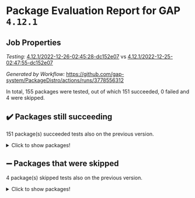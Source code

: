 # Package Evaluation Report for GAP `4.12.1`

## Job Properties

*Testing:* [4.12.1/2022-12-26-02:45:28-dc152e07](https://github.com/gap-system/PackageDistro/blob/data/reports/4.12.1/2022-12-26-02:45:28-dc152e07) vs [4.12.1/2022-12-25-02:47:55-dc152e07](https://github.com/gap-system/PackageDistro/blob/data/reports/4.12.1/2022-12-25-02:47:55-dc152e07)

*Generated by Workflow:* https://github.com/gap-system/PackageDistro/actions/runs/3778556312

In total, 155 packages were tested, out of which 151 succeeded, 0 failed and 4 were skipped.

## :heavy_check_mark: Packages still succeeding

151 package(s) succeeded tests also on the previous version.
<details><summary>Click to show packages!</summary>

- 4ti2interface 2022.09-01 [(success)](https://github.com/gap-system/PackageDistro/actions/runs/3778556312/jobs/6423236537)
- ace 5.6.1 [(success)](https://github.com/gap-system/PackageDistro/actions/runs/3778556312/jobs/6423236640)
- aclib 1.3.2 [(success)](https://github.com/gap-system/PackageDistro/actions/runs/3778556312/jobs/6423236720)
- agt 0.3 [(success)](https://github.com/gap-system/PackageDistro/actions/runs/3778556312/jobs/6423236801)
- alnuth 3.2.1 [(success)](https://github.com/gap-system/PackageDistro/actions/runs/3778556312/jobs/6423236872)
- anupq 3.2.6 [(success)](https://github.com/gap-system/PackageDistro/actions/runs/3778556312/jobs/6423236960)
- atlasrep 2.1.6 [(success)](https://github.com/gap-system/PackageDistro/actions/runs/3778556312/jobs/6423237038)
- autodoc 2022.10.20 [(success)](https://github.com/gap-system/PackageDistro/actions/runs/3778556312/jobs/6423237110)
- automata 1.15 [(success)](https://github.com/gap-system/PackageDistro/actions/runs/3778556312/jobs/6423237191)
- automgrp 1.3.2 [(success)](https://github.com/gap-system/PackageDistro/actions/runs/3778556312/jobs/6423237269)
- autpgrp 1.11 [(success)](https://github.com/gap-system/PackageDistro/actions/runs/3778556312/jobs/6423237338)
- cap 2022.12-15 [(success)](https://github.com/gap-system/PackageDistro/actions/runs/3778556312/jobs/6423237409)
- caratinterface 2.3.4 [(success)](https://github.com/gap-system/PackageDistro/actions/runs/3778556312/jobs/6423237490)
- cddinterface 2022.11.01 [(success)](https://github.com/gap-system/PackageDistro/actions/runs/3778556312/jobs/6423237563)
- circle 1.6.5 [(success)](https://github.com/gap-system/PackageDistro/actions/runs/3778556312/jobs/6423237667)
- classicpres 1.22 [(success)](https://github.com/gap-system/PackageDistro/actions/runs/3778556312/jobs/6423237730)
- cohomolo 1.6.10 [(success)](https://github.com/gap-system/PackageDistro/actions/runs/3778556312/jobs/6423237790)
- congruence 1.2.4 [(success)](https://github.com/gap-system/PackageDistro/actions/runs/3778556312/jobs/6423237864)
- corelg 1.56 [(success)](https://github.com/gap-system/PackageDistro/actions/runs/3778556312/jobs/6423237943)
- crime 1.6 [(success)](https://github.com/gap-system/PackageDistro/actions/runs/3778556312/jobs/6423238017)
- crisp 1.4.6 [(success)](https://github.com/gap-system/PackageDistro/actions/runs/3778556312/jobs/6423238088)
- crypting 0.10.4 [(success)](https://github.com/gap-system/PackageDistro/actions/runs/3778556312/jobs/6423238144)
- cryst 4.1.25 [(success)](https://github.com/gap-system/PackageDistro/actions/runs/3778556312/jobs/6423238226)
- crystcat 1.1.10 [(success)](https://github.com/gap-system/PackageDistro/actions/runs/3778556312/jobs/6423238282)
- ctbllib 1.3.4 [(success)](https://github.com/gap-system/PackageDistro/actions/runs/3778556312/jobs/6423238350)
- cubefree 1.19 [(success)](https://github.com/gap-system/PackageDistro/actions/runs/3778556312/jobs/6423238420)
- curlinterface 2.3.1 [(success)](https://github.com/gap-system/PackageDistro/actions/runs/3778556312/jobs/6423238480)
- cvec 2.7.6 [(success)](https://github.com/gap-system/PackageDistro/actions/runs/3778556312/jobs/6423238537)
- datastructures 0.3.0 [(success)](https://github.com/gap-system/PackageDistro/actions/runs/3778556312/jobs/6423238594)
- deepthought 1.0.6 [(success)](https://github.com/gap-system/PackageDistro/actions/runs/3778556312/jobs/6423238657)
- design 1.7 [(success)](https://github.com/gap-system/PackageDistro/actions/runs/3778556312/jobs/6423238716)
- difsets 2.3.1 [(success)](https://github.com/gap-system/PackageDistro/actions/runs/3778556312/jobs/6423238774)
- digraphs 1.6.1 [(success)](https://github.com/gap-system/PackageDistro/actions/runs/3778556312/jobs/6423238832)
- edim 1.3.6 [(success)](https://github.com/gap-system/PackageDistro/actions/runs/3778556312/jobs/6423238884)
- example 4.3.2 [(success)](https://github.com/gap-system/PackageDistro/actions/runs/3778556312/jobs/6423238928)
- examplesforhomalg 2022.11-01 [(success)](https://github.com/gap-system/PackageDistro/actions/runs/3778556312/jobs/6423238985)
- factint 1.6.3 [(success)](https://github.com/gap-system/PackageDistro/actions/runs/3778556312/jobs/6423239040)
- ferret 1.0.9 [(success)](https://github.com/gap-system/PackageDistro/actions/runs/3778556312/jobs/6423239095)
- fga 1.4.0 [(success)](https://github.com/gap-system/PackageDistro/actions/runs/3778556312/jobs/6423239147)
- fining 1.5.4 [(success)](https://github.com/gap-system/PackageDistro/actions/runs/3778556312/jobs/6423239204)
- float 1.0.3 [(success)](https://github.com/gap-system/PackageDistro/actions/runs/3778556312/jobs/6423239275)
- format 1.4.3 [(success)](https://github.com/gap-system/PackageDistro/actions/runs/3778556312/jobs/6423239346)
- forms 1.2.9 [(success)](https://github.com/gap-system/PackageDistro/actions/runs/3778556312/jobs/6423239431)
- fplsa 1.2.5 [(success)](https://github.com/gap-system/PackageDistro/actions/runs/3778556312/jobs/6423239497)
- fr 2.4.12 [(success)](https://github.com/gap-system/PackageDistro/actions/runs/3778556312/jobs/6423239571)
- francy 1.2.5 [(success)](https://github.com/gap-system/PackageDistro/actions/runs/3778556312/jobs/6423239627)
- fwtree 1.3 [(success)](https://github.com/gap-system/PackageDistro/actions/runs/3778556312/jobs/6423239694)
- gapdoc 1.6.6 [(success)](https://github.com/gap-system/PackageDistro/actions/runs/3778556312/jobs/6423239802)
- gauss 2022.12-01 [(success)](https://github.com/gap-system/PackageDistro/actions/runs/3778556312/jobs/6423239867)
- gaussforhomalg 2022.08-03 [(success)](https://github.com/gap-system/PackageDistro/actions/runs/3778556312/jobs/6423239955)
- gbnp 1.0.5 [(success)](https://github.com/gap-system/PackageDistro/actions/runs/3778556312/jobs/6423240018)
- generalizedmorphismsforcap 2022.12-01 [(success)](https://github.com/gap-system/PackageDistro/actions/runs/3778556312/jobs/6423240077)
- genss 1.6.8 [(success)](https://github.com/gap-system/PackageDistro/actions/runs/3778556312/jobs/6423240136)
- gradedmodules 2022.09-02 [(success)](https://github.com/gap-system/PackageDistro/actions/runs/3778556312/jobs/6423240223)
- gradedringforhomalg 2022.11-01 [(success)](https://github.com/gap-system/PackageDistro/actions/runs/3778556312/jobs/6423240290)
- grape 4.9.0 [(success)](https://github.com/gap-system/PackageDistro/actions/runs/3778556312/jobs/6423240365)
- groupoids 1.71 [(success)](https://github.com/gap-system/PackageDistro/actions/runs/3778556312/jobs/6423240444)
- grpconst 2.6.3 [(success)](https://github.com/gap-system/PackageDistro/actions/runs/3778556312/jobs/6423240531)
- guarana 0.96.3 [(success)](https://github.com/gap-system/PackageDistro/actions/runs/3778556312/jobs/6423240620)
- guava 3.17 [(success)](https://github.com/gap-system/PackageDistro/actions/runs/3778556312/jobs/6423240698)
- hap 1.47 [(success)](https://github.com/gap-system/PackageDistro/actions/runs/3778556312/jobs/6423240791)
- hapcryst 0.1.15 [(success)](https://github.com/gap-system/PackageDistro/actions/runs/3778556312/jobs/6423240887)
- hecke 1.5.3 [(success)](https://github.com/gap-system/PackageDistro/actions/runs/3778556312/jobs/6423240983)
- help 3.5 [(success)](https://github.com/gap-system/PackageDistro/actions/runs/3778556312/jobs/6423241119)
- homalg 2022.11-01 [(success)](https://github.com/gap-system/PackageDistro/actions/runs/3778556312/jobs/6423241197)
- homalgtocas 2022.11-02 [(success)](https://github.com/gap-system/PackageDistro/actions/runs/3778556312/jobs/6423241281)
- idrel 2.44 [(success)](https://github.com/gap-system/PackageDistro/actions/runs/3778556312/jobs/6423241368)
- images 1.3.1 [(success)](https://github.com/gap-system/PackageDistro/actions/runs/3778556312/jobs/6423241445)
- intpic 0.3.0 [(success)](https://github.com/gap-system/PackageDistro/actions/runs/3778556312/jobs/6423241540)
- io 4.8.0 [(success)](https://github.com/gap-system/PackageDistro/actions/runs/3778556312/jobs/6423241600)
- io_forhomalg 2022.11-01 [(success)](https://github.com/gap-system/PackageDistro/actions/runs/3778556312/jobs/6423241666)
- irredsol 1.4.4 [(success)](https://github.com/gap-system/PackageDistro/actions/runs/3778556312/jobs/6423241756)
- json 2.1.1 [(success)](https://github.com/gap-system/PackageDistro/actions/runs/3778556312/jobs/6423241821)
- jupyterkernel 1.4.1 [(success)](https://github.com/gap-system/PackageDistro/actions/runs/3778556312/jobs/6423241888)
- jupyterviz 1.5.6 [(success)](https://github.com/gap-system/PackageDistro/actions/runs/3778556312/jobs/6423241967)
- kan 1.34 [(success)](https://github.com/gap-system/PackageDistro/actions/runs/3778556312/jobs/6423242027)
- kbmag 1.5.10 [(success)](https://github.com/gap-system/PackageDistro/actions/runs/3778556312/jobs/6423242084)
- laguna 3.9.5 [(success)](https://github.com/gap-system/PackageDistro/actions/runs/3778556312/jobs/6423242164)
- liealgdb 2.2.1 [(success)](https://github.com/gap-system/PackageDistro/actions/runs/3778556312/jobs/6423242226)
- liepring 2.8 [(success)](https://github.com/gap-system/PackageDistro/actions/runs/3778556312/jobs/6423242279)
- liering 2.4.2 [(success)](https://github.com/gap-system/PackageDistro/actions/runs/3778556312/jobs/6423242332)
- linearalgebraforcap 2022.12-04 [(success)](https://github.com/gap-system/PackageDistro/actions/runs/3778556312/jobs/6423242421)
- localizeringforhomalg 2022.11-01 [(success)](https://github.com/gap-system/PackageDistro/actions/runs/3778556312/jobs/6423242478)
- loops 3.4.3 [(success)](https://github.com/gap-system/PackageDistro/actions/runs/3778556312/jobs/6423242547)
- lpres 1.0.3 [(success)](https://github.com/gap-system/PackageDistro/actions/runs/3778556312/jobs/6423242609)
- majoranaalgebras 1.5.1 [(success)](https://github.com/gap-system/PackageDistro/actions/runs/3778556312/jobs/6423242700)
- mapclass 1.4.6 [(success)](https://github.com/gap-system/PackageDistro/actions/runs/3778556312/jobs/6423242772)
- matgrp 0.70 [(success)](https://github.com/gap-system/PackageDistro/actions/runs/3778556312/jobs/6423242829)
- matricesforhomalg 2022.12-01 [(success)](https://github.com/gap-system/PackageDistro/actions/runs/3778556312/jobs/6423242886)
- modisom 2.5.3 [(success)](https://github.com/gap-system/PackageDistro/actions/runs/3778556312/jobs/6423242949)
- modulepresentationsforcap 2022.12-01 [(success)](https://github.com/gap-system/PackageDistro/actions/runs/3778556312/jobs/6423243010)
- modules 2022.11-01 [(success)](https://github.com/gap-system/PackageDistro/actions/runs/3778556312/jobs/6423243068)
- monoidalcategories 2022.12-01 [(success)](https://github.com/gap-system/PackageDistro/actions/runs/3778556312/jobs/6423243129)
- nconvex 2022.09-01 [(success)](https://github.com/gap-system/PackageDistro/actions/runs/3778556312/jobs/6423243176)
- nilmat 1.4.2 [(success)](https://github.com/gap-system/PackageDistro/actions/runs/3778556312/jobs/6423243231)
- nock 1.5 [(success)](https://github.com/gap-system/PackageDistro/actions/runs/3778556312/jobs/6423243289)
- normalizinterface 1.3.5 [(success)](https://github.com/gap-system/PackageDistro/actions/runs/3778556312/jobs/6423243356)
- nq 2.5.9 [(success)](https://github.com/gap-system/PackageDistro/actions/runs/3778556312/jobs/6423243430)
- numericalsgps 1.3.1 [(success)](https://github.com/gap-system/PackageDistro/actions/runs/3778556312/jobs/6423243501)
- openmath 11.5.2 [(success)](https://github.com/gap-system/PackageDistro/actions/runs/3778556312/jobs/6423243589)
- orb 4.9.0 [(success)](https://github.com/gap-system/PackageDistro/actions/runs/3778556312/jobs/6423243654)
- packagemanager 1.3.2 [(success)](https://github.com/gap-system/PackageDistro/actions/runs/3778556312/jobs/6423243705)
- patternclass 2.4.3 [(success)](https://github.com/gap-system/PackageDistro/actions/runs/3778556312/jobs/6423243763)
- permut 2.0.4 [(success)](https://github.com/gap-system/PackageDistro/actions/runs/3778556312/jobs/6423243812)
- polenta 1.3.10 [(success)](https://github.com/gap-system/PackageDistro/actions/runs/3778556312/jobs/6423243879)
- polymaking 0.8.6 [(success)](https://github.com/gap-system/PackageDistro/actions/runs/3778556312/jobs/6423243978)
- primgrp 3.4.3 [(success)](https://github.com/gap-system/PackageDistro/actions/runs/3778556312/jobs/6423244056)
- profiling 2.5.2 [(success)](https://github.com/gap-system/PackageDistro/actions/runs/3778556312/jobs/6423244120)
- qpa 1.34 [(success)](https://github.com/gap-system/PackageDistro/actions/runs/3778556312/jobs/6423244183)
- quagroup 1.8.3 [(success)](https://github.com/gap-system/PackageDistro/actions/runs/3778556312/jobs/6423244284)
- radiroot 2.9 [(success)](https://github.com/gap-system/PackageDistro/actions/runs/3778556312/jobs/6423244344)
- rcwa 4.7.1 [(success)](https://github.com/gap-system/PackageDistro/actions/runs/3778556312/jobs/6423244431)
- rds 1.8 [(success)](https://github.com/gap-system/PackageDistro/actions/runs/3778556312/jobs/6423244516)
- recog 1.4.2 [(success)](https://github.com/gap-system/PackageDistro/actions/runs/3778556312/jobs/6423244584)
- repndecomp 1.2.1 [(success)](https://github.com/gap-system/PackageDistro/actions/runs/3778556312/jobs/6423244638)
- repsn 3.1.0 [(success)](https://github.com/gap-system/PackageDistro/actions/runs/3778556312/jobs/6423244695)
- resclasses 4.7.3 [(success)](https://github.com/gap-system/PackageDistro/actions/runs/3778556312/jobs/6423244771)
- ringsforhomalg 2022.11-01 [(success)](https://github.com/gap-system/PackageDistro/actions/runs/3778556312/jobs/6423244839)
- sco 2022.09-01 [(success)](https://github.com/gap-system/PackageDistro/actions/runs/3778556312/jobs/6423244924)
- scscp 2.4.0 [(success)](https://github.com/gap-system/PackageDistro/actions/runs/3778556312/jobs/6423245012)
- semigroups 5.2.0 [(success)](https://github.com/gap-system/PackageDistro/actions/runs/3778556312/jobs/6423245092)
- sglppow 2.3 [(success)](https://github.com/gap-system/PackageDistro/actions/runs/3778556312/jobs/6423245235)
- sgpviz 0.999.5 [(success)](https://github.com/gap-system/PackageDistro/actions/runs/3778556312/jobs/6423245346)
- simpcomp 2.1.14 [(success)](https://github.com/gap-system/PackageDistro/actions/runs/3778556312/jobs/6423245419)
- singular 2022.09.23 [(success)](https://github.com/gap-system/PackageDistro/actions/runs/3778556312/jobs/6423245492)
- sl2reps 1.1 [(success)](https://github.com/gap-system/PackageDistro/actions/runs/3778556312/jobs/6423245548)
- sla 1.5.3 [(success)](https://github.com/gap-system/PackageDistro/actions/runs/3778556312/jobs/6423245617)
- smallgrp 1.5.1 [(success)](https://github.com/gap-system/PackageDistro/actions/runs/3778556312/jobs/6423245666)
- smallsemi 0.6.13 [(success)](https://github.com/gap-system/PackageDistro/actions/runs/3778556312/jobs/6423245727)
- sonata 2.9.6 [(success)](https://github.com/gap-system/PackageDistro/actions/runs/3778556312/jobs/6423245771)
- sophus 1.27 [(success)](https://github.com/gap-system/PackageDistro/actions/runs/3778556312/jobs/6423245825)
- spinsym 1.5.2 [(success)](https://github.com/gap-system/PackageDistro/actions/runs/3778556312/jobs/6423245871)
- standardff 0.9.4 [(success)](https://github.com/gap-system/PackageDistro/actions/runs/3778556312/jobs/6423245929)
- symbcompcc 1.3.2 [(success)](https://github.com/gap-system/PackageDistro/actions/runs/3778556312/jobs/6423246000)
- thelma 1.3 [(success)](https://github.com/gap-system/PackageDistro/actions/runs/3778556312/jobs/6423246050)
- tomlib 1.2.9 [(success)](https://github.com/gap-system/PackageDistro/actions/runs/3778556312/jobs/6423246110)
- toolsforhomalg 2022.12-01 [(success)](https://github.com/gap-system/PackageDistro/actions/runs/3778556312/jobs/6423246163)
- toric 1.9.5 [(success)](https://github.com/gap-system/PackageDistro/actions/runs/3778556312/jobs/6423246211)
- toricvarieties 2022.07.13 [(success)](https://github.com/gap-system/PackageDistro/actions/runs/3778556312/jobs/6423246272)
- transgrp 3.6.3 [(success)](https://github.com/gap-system/PackageDistro/actions/runs/3778556312/jobs/6423246335)
- ugaly 4.0.3 [(success)](https://github.com/gap-system/PackageDistro/actions/runs/3778556312/jobs/6423246398)
- unipot 1.5 [(success)](https://github.com/gap-system/PackageDistro/actions/runs/3778556312/jobs/6423246465)
- unitlib 4.1.0 [(success)](https://github.com/gap-system/PackageDistro/actions/runs/3778556312/jobs/6423246514)
- utils 0.81 [(success)](https://github.com/gap-system/PackageDistro/actions/runs/3778556312/jobs/6423246587)
- uuid 0.7 [(success)](https://github.com/gap-system/PackageDistro/actions/runs/3778556312/jobs/6423246638)
- walrus 0.9991 [(success)](https://github.com/gap-system/PackageDistro/actions/runs/3778556312/jobs/6423246715)
- wedderga 4.10.2 [(success)](https://github.com/gap-system/PackageDistro/actions/runs/3778556312/jobs/6423246784)
- xmod 2.88 [(success)](https://github.com/gap-system/PackageDistro/actions/runs/3778556312/jobs/6423246872)
- xmodalg 1.23 [(success)](https://github.com/gap-system/PackageDistro/actions/runs/3778556312/jobs/6423246939)
- yangbaxter 0.10.2 [(success)](https://github.com/gap-system/PackageDistro/actions/runs/3778556312/jobs/6423247019)
- zeromqinterface 0.14 [(success)](https://github.com/gap-system/PackageDistro/actions/runs/3778556312/jobs/6423247093)
</details>

## :heavy_minus_sign: Packages that were skipped

4 package(s) skipped tests also on the previous version.
<details><summary>Click to show packages!</summary>

- browse 1.8.19 [(skipped)](https://github.com/gap-system/PackageDistro/actions/runs/3778556312/jobs/6423124221)
- itc 1.5.1 [(skipped)](https://github.com/gap-system/PackageDistro/actions/runs/3778556312/jobs/6423124221)
- polycyclic 2.16 [(skipped)](https://github.com/gap-system/PackageDistro/actions/runs/3778556312/jobs/6423124221)
- xgap 4.31 [(skipped)](https://github.com/gap-system/PackageDistro/actions/runs/3778556312/jobs/6423124221)
</details>

